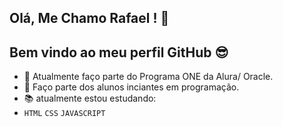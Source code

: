 ## Olá, Me Chamo Rafael !  👋

## Bem vindo ao meu perfil GitHub :sunglasses:
- 🔭 Atualmente faço parte do Programa ONE da Alura/ Oracle.
- 🌱 Faço parte dos alunos inciantes em programação.
- :books: atualmente estou estudando:
- ``HTML`` ``CSS`` ``JAVASCRIPT``
<!--
**rafasuke200/rafasuke200** is a ✨ _special_ ✨ repository because its `README.md` (this file) appears on your GitHub profile.

Here are some ideas to get you started:

- 🔭 I’m currently working on ...
- 🌱 I’m currently learning ...
- 👯 I’m looking to collaborate on ...
- 🤔 I’m looking for help with ...
- 💬 Ask me about ...
- 📫 How to reach me: ...
- 😄 Pronouns: ...
- ⚡ Fun fact: ...
-->
